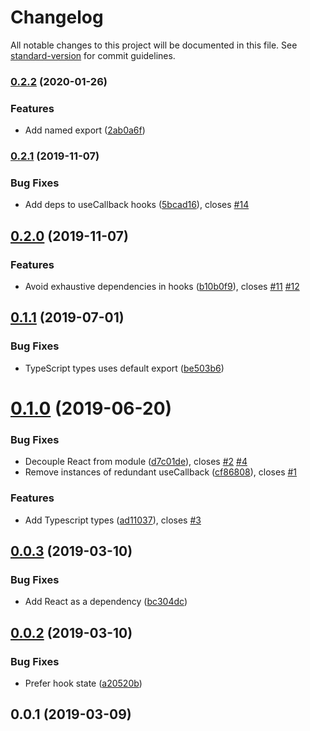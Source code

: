 # Changelog

All notable changes to this project will be documented in this file. See [standard-version](https://github.com/conventional-changelog/standard-version) for commit guidelines.

### [0.2.2](https://github.com/nathanbuchar/react-hook-thunk-reducer/compare/v0.2.1...v0.2.2) (2020-01-26)


### Features

* Add named export ([2ab0a6f](https://github.com/nathanbuchar/react-hook-thunk-reducer/commit/2ab0a6fdcca47b69697c3d237eb2b1ac280a20b8))

### [0.2.1](https://github.com/nathanbuchar/react-hook-thunk-reducer/compare/v0.2.0...v0.2.1) (2019-11-07)


### Bug Fixes

* Add deps to useCallback hooks ([5bcad16](https://github.com/nathanbuchar/react-hook-thunk-reducer/commit/5bcad169227fc5568305ffe0b7d5ebf8bff44410)), closes [#14](https://github.com/nathanbuchar/react-hook-thunk-reducer/issues/14)

## [0.2.0](https://github.com/nathanbuchar/react-hook-thunk-reducer/compare/v0.1.1...v0.2.0) (2019-11-07)


### Features

* Avoid exhaustive dependencies in hooks ([b10b0f9](https://github.com/nathanbuchar/react-hook-thunk-reducer/commit/b10b0f92e23cc08610be22f5ff7d9acdd96b5791)), closes [#11](https://github.com/nathanbuchar/react-hook-thunk-reducer/issues/11) [#12](https://github.com/nathanbuchar/react-hook-thunk-reducer/issues/12)

## [0.1.1](https://github.com/nathanbuchar/react-hook-thunk-reducer/compare/v0.1.0...v0.1.1) (2019-07-01)


### Bug Fixes

* TypeScript types uses default export ([be503b6](https://github.com/nathanbuchar/react-hook-thunk-reducer/commit/be503b6))



# [0.1.0](https://github.com/nathanbuchar/react-hook-thunk-reducer/compare/v0.0.3...v0.1.0) (2019-06-20)


### Bug Fixes

* Decouple React from module ([d7c01de](https://github.com/nathanbuchar/react-hook-thunk-reducer/commit/d7c01de)), closes [#2](https://github.com/nathanbuchar/react-hook-thunk-reducer/issues/2) [#4](https://github.com/nathanbuchar/react-hook-thunk-reducer/issues/4)
* Remove instances of redundant useCallback ([cf86808](https://github.com/nathanbuchar/react-hook-thunk-reducer/commit/cf86808)), closes [#1](https://github.com/nathanbuchar/react-hook-thunk-reducer/issues/1)


### Features

* Add Typescript types ([ad11037](https://github.com/nathanbuchar/react-hook-thunk-reducer/commit/ad11037)), closes [#3](https://github.com/nathanbuchar/react-hook-thunk-reducer/issues/3)



## [0.0.3](https://github.com/nathanbuchar/react-hook-thunk-reducer/compare/v0.0.2...v0.0.3) (2019-03-10)


### Bug Fixes

* Add React as a dependency ([bc304dc](https://github.com/nathanbuchar/react-hook-thunk-reducer/commit/bc304dc))



## [0.0.2](https://github.com/nathanbuchar/react-hook-thunk-reducer/compare/v0.0.1...v0.0.2) (2019-03-10)


### Bug Fixes

* Prefer hook state ([a20520b](https://github.com/nathanbuchar/react-hook-thunk-reducer/commit/a20520b))



## 0.0.1 (2019-03-09)
